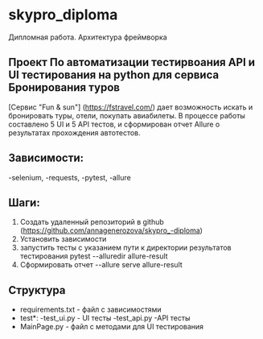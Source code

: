 # skypro_diploma
Дипломная работа. Архитектура фреймворка
## Проект По автоматизации тестирвоания API и UI тестирования на python для сервиса Бронирования туров
[Сервис "Fun & sun"] (https://fstravel.com/) дает возможность искать и бронировать туры, отели, покупать авиабилеты.
В процессе работы составлено 5 UI  и 5 API тестов, и сформирован отчет Allure о результатах прохождения автотестов.

## Зависимости:
-selenium,
-requests,
-pytest,
-allure

## Шаги:
1. Создать удаленный репозиторий в github (https://github.com/annagenerozova/skypro_-diploma)
2. Установить зависимости 
3. запустить тесты с указанием пути к директории результатов тестирования pytest --alluredir allure-result
4. Сформировать отчет --allure serve allure-result

## Структура
- requirements.txt - файл с зависимостями
- test*:
    -test_ui.py - UI тесты 
    -test_api.py -API тесты 
- MainPage.py - файл с методами для UI тестирования


